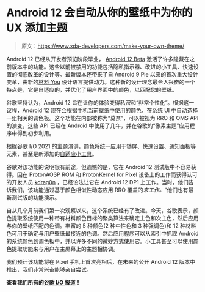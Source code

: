 # Android 12 会自动从你的壁纸中为你的 UX 添加主题

> 原文：<https://www.xda-developers.com/make-your-own-theme/>

Android 12 已经从开发者预览阶段毕业， [Android 12 Beta](https://www.xda-developers.com/android-12-beta-1-google-io-2021/) 激活了许多隐藏在之前版本中的功能。这些以前被禁用的功能包括隐私指示器、改进的小工具、快速设置的彻底改革的设计等。最新版本还带来了自 Android 9 Pie 以来的首次重大设计变革，由新的[材料 You](https://www.xda-developers.com/material-you/) 设计语言提供动力。这种新的设计理念最令人兴奋的一个特点是，它是自适应的，并优化了用户界面中的颜色，以匹配您的壁纸。

谷歌坚持认为，Android 12 旨在让你的体验变得私密和“非常个性化”。根据这一议程，Android 12 现在会根据手机当前壁纸中使用的颜色，在系统 UI 中自动选择一组相关的调色板。这个功能在内部被称为“莫奈”，可以被视为 RRO 和 OMS API 的演变，这些 API 已经在 Android 中使用了几年，并在谷歌的“像素主题”应用程序中得到初步利用。

根据谷歌 I/O 2021 的主题演讲，颜色将统一应用于锁屏、快速设置、通知面板等元素，甚至是新添加的[自适应小工具](https://www.xda-developers.com/google-android-12-widgets-overhaul/)。

谷歌对该功能的说明很有前途，但遗憾的是，它在 Android 12 测试版中不容易获得。因在 ProtonAOSP ROM 和 ProtonKernel for Pixel 设备上的工作而获得认可的开发人员 [kdrag0n](https://forum.xda-developers.com/m/kdrag0n.7291478/) ，已经设法让它在 Android 12 DP1 上工作。当时，他们告诉我们，该功能通过基于颜色相似性动态应用 RRO 覆盖的*来工作。*“他们也有最新测试版的功能演示。

自从几个月前我们第一次观察以来，这个系统已经有了改进。今天，谷歌表示，颜色提取系统使用一种带有材料颜色目标的聚类算法来确定主色和次主色，然后应用与你的壁纸匹配的色调。丰富的 5 种颜色(2 种中性色和 3 种强调色)和 12 种材料色可用于确定与用户壁纸最接近的色调。然后应用程序可以从索引中抓取 Android 的系统颜色到调色板中，并以许多不同的微妙方式使用它。小工具甚至可以使用颜色提取功能来与用户在主屏幕上的主题相协调。

我们预计该功能将在 Pixel 手机上首次亮相后，在未来的公开 Android 12 版本中推出，我们非常兴奋能够亲自尝试。

**查看我们所有的[谷歌 I/O 报道](https://www.xda-developers.com/tag/google-io-2021/)！**